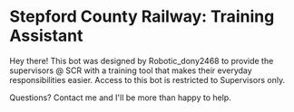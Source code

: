 # Stepford County Railway: Training Assistant

Hey there! This bot was designed by Robotic_dony2468 to provide the supervisors @ SCR with a training tool that makes their everyday responsibilities easier. Access to this bot is restricted to Supervisors only.

Questions? Contact me and I'll be more than happy to help.
